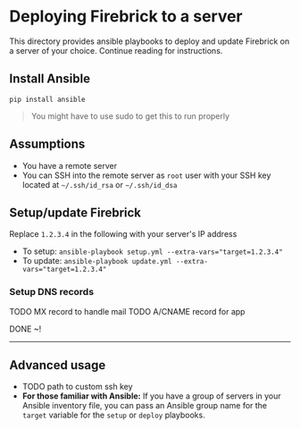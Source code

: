 # Deploying Firebrick to a server

This directory provides ansible playbooks to deploy and update Firebrick on a server of your choice. Continue reading for instructions.

## Install Ansible

```
pip install ansible
```
> You might have to use sudo to get this to run properly

## Assumptions

* You have a remote server
* You can SSH into the remote server as `root` user with your SSH key located at `~/.ssh/id_rsa` or `~/.ssh/id_dsa`

## Setup/update Firebrick

Replace `1.2.3.4` in the following with your server's IP address

* To setup: `ansible-playbook setup.yml --extra-vars="target=1.2.3.4"`
* To update: `ansible-playbook update.yml --extra-vars="target=1.2.3.4"`

### Setup DNS records

TODO MX record to handle mail
TODO A/CNAME record for app

DONE ~!

-----

## Advanced usage

* TODO path to custom ssh key
* **For those familiar with Ansible:** If you have a group of servers in your Ansible inventory file, you can pass an Ansible group name for the `target` variable for the `setup` or `deploy` playbooks.
